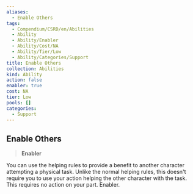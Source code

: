 ```yaml
---
aliases:
  - Enable Others
tags:
  - Compendium/CSRD/en/Abilities
  - Ability
  - Ability/Enabler
  - Ability/Cost/NA
  - Ability/Tier/Low
  - Ability/Categories/Support
title: Enable Others
collection: Abilities
kind: Ability
action: false
enabler: true
cost: NA
tier: Low
pools: []
categories:
  - Support
---
```

## Enable Others    
>**Enabler**  
    
You can use the helping rules to provide a benefit to another character attempting a physical task. Unlike the normal helping rules, this doesn't require you to use your action helping the other character with the task. This requires no action on your part. Enabler.